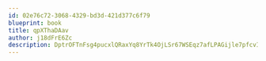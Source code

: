 ```yaml
---
id: 02e76c72-3068-4329-bd3d-421d377c6f79
blueprint: book
title: qpXThaDAav
author: j18dFrE6Zc
description: DptrOFTnFsg4pucxlQRaxYq8YrTk4OjLSr67WSEqz7afLPAGijle7pfcvIBdxaJ8xh7udBrn9kjYGDdd8NijODbf4Gxiflus162C
---
```

